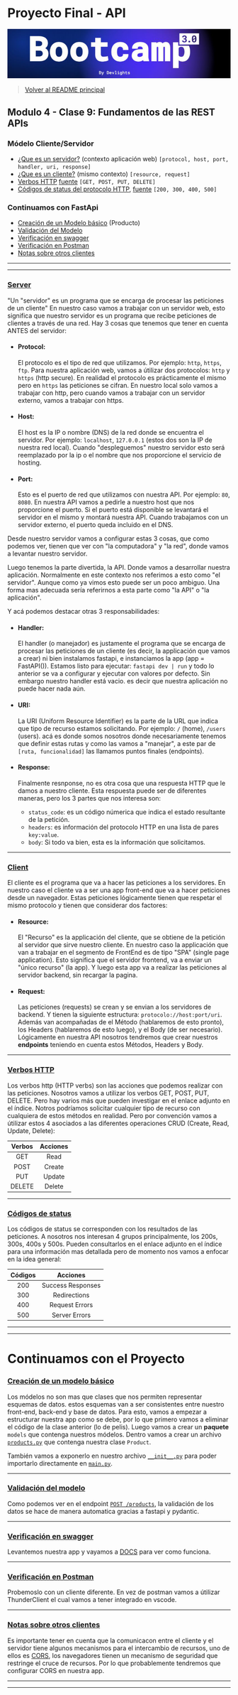 # Proyecto Final - API

![banner](bootcamp3.png)

> [Volver al README principal](../README.md)

## Modulo 4 - Clase 9: Fundamentos de las REST APIs

### Módelo Cliente/Servidor

- [¿Que es un servidor?](#server) (contexto aplicación web)
  `[protocol, host, port, handler, uri, response]`
- [¿Que es un cliente?](#client) (mismo contexto)
  `[resource, request]`
- [Verbos HTTP](#verbos-http)
  [fuente](https://developer.mozilla.org/en-US/docs/Web/HTTP/Methods)
  `[GET, POST, PUT, DELETE]`
- [Códigos de status del protocolo HTTP](#códigos-de-status),
  [fuente](https://developer.mozilla.org/en-US/docs/Web/HTTP/Status)
  `[200, 300, 400, 500]`

### Continuamos con FastApi

- [Creación de un Modelo básico](#creación-de-un-modelo-básico)
  (Producto)
- [Validación del Modelo](#validacioó-del-modelo)
- [Verificación en swagger](#verificacion-en-swagger)
- [Verificación en Postman](#verificación-en-postman)
- [Notas sobre otros clientes](#notas-sobre-otros-clientes)

---

---

### [Server](.)

"Un "servidor" es un programa que se encarga de procesar las peticiones de un
cliente" En nuestro caso vamos a trabajar con un servidor web, esto significa que
nuestro servidor es un programa que recibe peticiones de clientes a través de una
red. Hay 3 cosas que tenemos que tener en cuenta ANTES del servidor:

- #### Protocol:

  El protocolo es el tipo de red que utilizamos. Por ejemplo: `http`, `https`,
  `ftp`. Para nuestra aplicación web, vamos a útilizar dos protocolos: `http` y
  `https` (http secure).
  En realidad el protocolo es prácticamente el mismo pero en `https` las peticiones
  se cifran.
  En nuestro local solo vamos a trabajar con http, pero cuando vamos a trabajar con
  un servidor externo, vamos a trabajar con https.

- #### Host:

  El host es la IP o nombre (DNS) de la red donde se encuentra el servidor.
  Por ejemplo: `localhost`, `127.0.0.1` (estos dos son la IP de nuestra red local).
  Cuando "despleguemos" nuestro servidor esto será reemplazado por la ip o el
  nombre que nos proporcione el servicio de hosting.

- #### Port:
  Esto es el puerto de red que utilizamos con nuestra API. Por ejemplo: `80`,
  `8080`. En nuestra API vamos a pedirle a nuestro host que nos proporcione el
  puerto. Si el puerto está disponible se levantará el servidor en el mismo y
  montará nuestra API. Cuando trabajamos con un servidor externo, el puerto queda
  incluido en el DNS.

Desde nuestro servidor vamos a configurar estas 3 cosas, que como podemos ver,
tienen que ver con "la computadora" y "la red", donde vamos a levantar nuestro
servidor.

Luego tenemos la parte divertida, la API. Donde vamos a desarrollar nuestra
aplicación. Normalmente en este contexto nos referimos a esto como "el servidor".
Aunque como ya vimos esto puede ser un poco ambiguo. Una forma mas adecuada sería
referirnos a esta parte como "la API" o "la aplicación".

Y acá podemos destacar otras 3 responsabilidades:

- #### Handler:

  El handler (o manejador) es justamente el programa que se encarga de procesar
  las peticiones de un cliente (es decir, la applicación que vamos a crear)
  ni bien instalamos fastapi, e instanciamos la app (app = FastAPI()).
  Estamos listo para ejecutar: `fastapi dev | run` y todo lo anterior se va a
  configurar y ejecutar con valores por defecto. Sin embargo nuestro handler está
  vacio. es decir que nuestra aplicación no puede hacer nada aún.

- #### URI:

  La URI (Uniform Resource Identifier) es la parte de la URL que indica que tipo
  de recurso estamos solicitando. Por ejemplo: `/` (home), `/users` (users).
  acá es donde somos nosotros donde necesariamente tenemos que definir estas rutas
  y como las vamos a "manejar", a este par de `[ruta, funcionalidad]` las llamamos
  puntos finales (endpoints).

- #### Response:

  Finalmente resnponse, no es otra cosa que una respuesta HTTP que le damos a
  nuestro cliente. Esta respuesta puede ser de diferentes maneras, pero los 3
  partes que nos interesa son:

  - `status_code`: es un código númerica que indica el estado resultante de la
    petición.
  - `headers`: es información del protocolo HTTP en una lista de pares `key:value`.
  - `body`: Si todo va bien, esta es la información que solicitamos.

---

### [Client](.)

El cliente es el programa que va a hacer las peticiones a los servidores.
En nuestro caso el cliente va a ser una app front-end que va a hacer peticiones
desde un navegador. Estas peticiones lógicamente tienen que respetar el mismo
protocolo y tienen que considerar dos factores:

- #### Resource:

  El "Recurso" es la applicación del cliente, que se obtiene de la petición al
  servidor que sirve nuestro cliente. En nuestro caso la applicación que van a
  trabajar en el segmento de FrontEnd es de tipo "SPA" (single page application).
  Esto significa que el servidor frontend, va a enviar un "único recurso"
  (la app). Y luego esta app va a realizar las peticiones al servidor backend,
  sin recargar la pagina.

- #### Request:

  Las peticiones (requests) se crean y se envian a los servidores de backend. Y
  tienen la siguiente estructura: `protocolo://host:port/uri`. Además van
  acompañadas de el Método (hablaremos de esto pronto), los Headers (hablaremos de
  esto luego), y el Body (de ser necesario). Lógicamente en nuestra API nosotros
  tendremos que crear nuestros **endpoints** teniendo en cuenta estos Métodos,
  Headers y Body.

---

### [Verbos HTTP](.)

Los verbos http (HTTP verbs) son las acciones que podemos realizar con las
peticiones. Nosotros vamos a utilizar los verbos GET, POST, PUT, DELETE. Pero
hay varios más que pueden investigar en el enlace adjunto en el índice.
Notros podríamos solicitar cualquier tipo de recurso con cualquiera de estos
métodos en realidad. Pero por convención vamos a útilizar estos 4 asociados a las
diferentes operaciones CRUD (Create, Read, Update, Delete):

| Verbos | Acciones |
| :----: | :------: |
|  GET   |   Read   |
|  POST  |  Create  |
|  PUT   |  Update  |
| DELETE |  Delete  |

---

### [Códigos de status](.)

Los códigos de status se corresponden con los resultados de las peticiones.
A nosotros nos interesan 4 grupos principalmente, los 200s, 300s, 400s y 500s.
Pueden consultarlos en el enlace adjunto en el índice para una información mas
detallada pero de momento nos vamos a enfocar en la idea general:

| Códigos |     Acciones      |
| :-----: | :---------------: |
|   200   | Success Responses |
|   300   |   Redirections    |
|   400   |  Request Errors   |
|   500   |   Server Errors   |

---

---

# Continuamos con el Proyecto

### [Creación de un modelo básico](.)

Los módelos no son mas que clases que nos permiten representar esquemas de datos.
estos esquemas van a ser consistentes entre nuestro front-end, back-end y base
de datos.
Para esto, vamos a empezar a estructurar nuestra app como se debe, por lo que
primero vamos a eliminar el código de la clase anterior (lo de pelis).
Luego vamos a crear un **paquete** `models` que contenga nuestros módelos. Dentro
vamos a crear un archivo [`products.py`](../models/products.py) que contenga nuestra
clase `Product`.

También vamos a exponerlo en nuestro archivo [`__init__.py`](../models/__init__.py)
para poder importarlo directamente en [`main.py`](../main.py#L5).

---

### [Validación del modelo](.)

Como podemos ver en el endpoint [`POST /products`](../main.py#L52), la validación
de los datos se hace de manera automatica gracias a fastapi y pydantic.

---

### [Verificación en swagger](.)

Levantemos nuestra app y vayamos a [DOCS](http://localhost:8000/docs) para ver como
funciona.

---

### [Verificación en Postman](.)

Probemoslo con un cliente diferente. En vez de postman vamos a útilizar ThunderClient
el cual vamos a tener integrado en vscode.

---

### [Notas sobre otros clientes](.)

Es importante tener en cuenta que la comunicacon entre el cliente y el servidor
tiene algunos mecanismos para el intercambio de recursos, uno de ellos es
[CORS](https://developer.mozilla.org/es/docs/Web/HTTP/CORS), los navegadores tienen
un mecanismo de seguridad que restringe el cruce de recursos. Por lo que probablemente
tendremos que configurar CORS en nuestra app.

---

---
